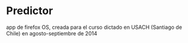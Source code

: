 Predictor
=========

app de firefox OS, creada para el curso dictado en USACH (Santiago de Chile) en agosto-septiembre de 2014
